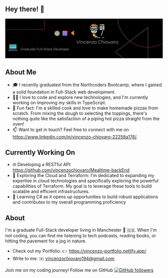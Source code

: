 <h2>Hey there! 👋</h2>

![Your Name Banner Image](./banner.png)

<h2>About Me</h2>

- 🎓 I recently graduated from the Northcoders Bootcamp, where I gained a solid foundation in Full-Stack web development.
- 👨‍💻 I love to code and explore new technologies, and I'm currently working on improving my skills in TypeScript.
- 🍕 Fun fact: I'm a skilled cook and love to make homemade pizzas from scratch. From mixing the dough to selecting the toppings, there's nothing quite like the satisfaction of a piping hot pizza straight from the oven!
- 📫 Want to get in touch? Feel free to connect with me on https://www.linkedin.com/in/vincenzo-chiovaro-22258a176/.


 <h2>Currently Working On</h2>
 
- 🌐 Developing a RESTful API: https://github.com/vincenzochiovaro/Mealtime-backEnd
- 🍝 Exploring the Cloud and Terraform: I'm dedicated to expanding my expertise in cloud technologies and specifically exploring the powerful capabilities of Terraform. My goal is to leverage these tools to build scalable and efficient infrastructures.
- 🚀 Learning C# as it opens up opportunities to build robust applications and contributes to my overall programming proficiency


<h2>About</h2>

I'm a graduate Full-Stack developer living in Manchester 🐝 🇬🇧. When I'm not coding, you can find me listening to tech podcasts, reading books, or hitting the pavement for a jog in nature.

- Check out my Portfolio: 👉 https://vincenzo-portfolio.netlify.app/ 
- Write to me: ✉️ vincenzochiovaro194@gmail.com



Join me on my coding journey! Follow me on GitHub [![GitHub followers](https://img.shields.io/github/followers/vincenzochiovaro.svg?style=social&label=Follow)](https://github.com/vincenzochiovaro?tab=followers)
